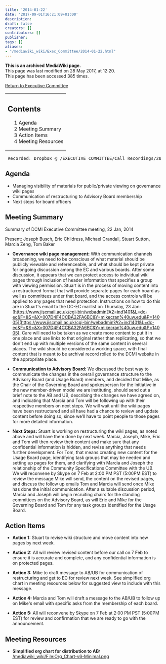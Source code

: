 ```yaml
---
title: '2014-01-22'
date: '2017-09-01T16:21:09+01:00'
description: 
draft: false
creators: []
contributors: []
publisher: 
tags: []
aliases:
- "/mediawiki_wiki/Exec_Committee/2014-01-22.html"
---
```


 **This is an archived MediaWiki page.**  
This page was last modified on 28 May 2017, at 12:20.  
This page has been accessed 385 times.

[Return to Executive Committee](/mediawiki_wiki/Exec_Committee)

<table id="toc" class="toc">
  <tr>
    <td>
      <div id="toctitle">
        <h2>Contents</h2>
      </div>
      <ul>
        <li class="toclevel-1 tocsection-1"><a href="#Agenda"><span class="tocnumber">1</span> <span class="toctext">Agenda</span></a></li>
        <li class="toclevel-1 tocsection-2"><a href="#Meeting_Summary"><span class="tocnumber">2</span> <span class="toctext">Meeting Summary</span></a></li>
        <li class="toclevel-1 tocsection-3"><a href="#Action_Items"><span class="tocnumber">3</span> <span class="toctext">Action Items</span></a></li>
        <li class="toclevel-1 tocsection-4"><a href="#Meeting_Resources"><span class="tocnumber">4</span> <span class="toctext">Meeting Resources</span></a></li>
      </ul>
    </td>
  </tr>
</table>


<pre> Recorded: Dropbox @ /EXECUTIVE COMMITTEE/Call_Recordings/2014-01-22.mov
</pre>
## Agenda 

- Managing visibility of materials for public/private viewing on governance wiki pages
- Communication of restructuring to Advisory Board membership
- Next steps for board officers

## Meeting Summary 

Summary of DCMI Executive Committee meeting, 22 Jan, 2014

Present: Joseph Busch, Eric Childress, Michael Crandall, Stuart Sutton, Marcia Zeng, Tom Baker

- **Governance wiki page management:** With communication channels broadening, we need to be conscious of what material should be publicly viewable and referenceable, and what should be kept private for ongoing discussion among the EC and various boards. After some discussion, it appears that we can protect access to individual wiki pages through inclusion of header information that specifies a group with viewing permission. Stuart is in the process of moving content into a restructured format that will provide separate pages for each board as well as committees under that board, and the access controls will be applied to any pages that need protection. Instructions on how to do this are in Stuart's email to the DC-EC maillist on Thursday, 23 Jan: [https://www.jiscmail.ac.uk/cgi-bin/webadmin?A2=ind1401&L=dc-ec&F=&S=&X=007D4F4CCBA32FA6BC&Y=mikecran%40uw.edu&P=14005](https://www.jiscmail.ac.uk/cgi-bin/webadmin?A2=ind1401&L=dc-ec&F=&S=&X=007D4F4CCBA32FA6BC&Y=mikecran%40uw.edu&P=14005). Care will need to be taken as we create more content to put it in one place and use links to that original rather than replicating, so that we don't end up with multiple versions of the same content in several places. The wiki should be considered a working space, with final content that is meant to be archival record rolled to the DCMI website in the appropriate place.

- **Communication to Advisory Board:** We discussed the best way to communicate the changes in the overall governance structure to the Advisory Board (and Usage Board) members, and decided that Mike, as the Chair of the Governing Board and spokesperson for the Initiative in the new member-driven model we are instituting, should send out a brief note to the AB and UB, describing the changes we have agreed on, and indicating that Marcia and Tom will be following up with their respective members on next steps. We will wait until the wiki pages have been restructured and all have had a chance to review and update content before doing so, since we'll have to point people to those pages for more detailed information. 

- **Next Steps:** Stuart is working on restructuring the wiki pages, as noted above and will have them done by next week. Marcia, Joseph, Mike, Eric and Tom will then review their content and make sure that any confidential information is hidden, and revise anything that needs further development. For Tom, that means creating new content for the Usage Board page, identifying task groups that may be needed and setting up pages for them, and clarifying with Marcia and Joseph the relationship of the Community Specifications Committee with the UB. We will reconvene by Skype on 7 Feb at 2:00 PM PST (5:00PM EST) to review the message Mike will send, the content on the revised pages, and discuss the follow up emails Tom and Marcia will send once Mike has done the initial communication. After a suitable discussion period, Marcia and Joseph will begin recruiting chairs for the standing committees on the Advisory Board, as will Eric and Mike for the Governing Board and Tom for any task groups identified for the Usage Board.

## Action Items 

- **Action 1:** Stuart to revise wiki structure and move content into new pages by next week.

- **Action 2:** All will review revised content before our call on 7 Feb to ensure it is accurate and complete, and any confidential information is on protected pages.

- **Action 3:** Mike to draft message to AB/UB for communication of restructuring and get to EC for review next week. See simplified org chart in meeting resources below for suggested view to include with this message.

- **Action 4:** Marcia and Tom will draft a message to the AB/UB to follow up on Mike's email with specific asks from the membership of each board.

- **Action 5:** All will reconvene by Skype on 7 Feb at 2:00 PM PST (5:00PM EST) for review and confirmation that we are ready to go with the announcement.

## Meeting Resources 

- **Simplified org chart for distribution to AB:** [/mediawiki_wiki/File:Org\_Chart-v6-Minimal.png](/mediawiki_wiki/files/Org_Chart-v6-Minimal.png)

